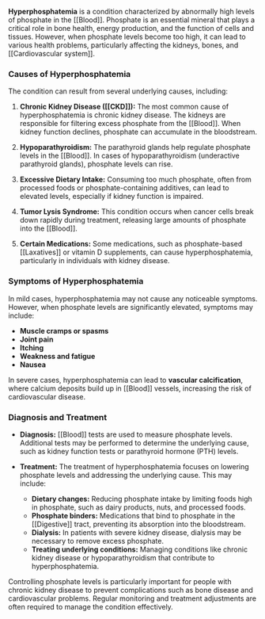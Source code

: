 **Hyperphosphatemia** is a condition characterized by abnormally high levels of phosphate in the [[Blood]]. Phosphate is an essential mineral that plays a critical role in bone health, energy production, and the function of cells and tissues. However, when phosphate levels become too high, it can lead to various health problems, particularly affecting the kidneys, bones, and [[Cardiovascular system]].

### Causes of Hyperphosphatemia
The condition can result from several underlying causes, including:

1. **Chronic Kidney Disease ([[CKD]]):** The most common cause of hyperphosphatemia is chronic kidney disease. The kidneys are responsible for filtering excess phosphate from the [[Blood]]. When kidney function declines, phosphate can accumulate in the bloodstream.

2. **Hypoparathyroidism:** The parathyroid glands help regulate phosphate levels in the [[Blood]]. In cases of hypoparathyroidism (underactive parathyroid glands), phosphate levels can rise.

3. **Excessive Dietary Intake:** Consuming too much phosphate, often from processed foods or phosphate-containing additives, can lead to elevated levels, especially if kidney function is impaired.

4. **Tumor Lysis Syndrome:** This condition occurs when cancer cells break down rapidly during treatment, releasing large amounts of phosphate into the [[Blood]].

5. **Certain Medications:** Some medications, such as phosphate-based [[Laxatives]] or vitamin D supplements, can cause hyperphosphatemia, particularly in individuals with kidney disease.

### Symptoms of Hyperphosphatemia
In mild cases, hyperphosphatemia may not cause any noticeable symptoms. However, when phosphate levels are significantly elevated, symptoms may include:

- **Muscle cramps or spasms**
- **Joint pain**
- **Itching**
- **Weakness and fatigue**
- **Nausea**

In severe cases, hyperphosphatemia can lead to **vascular calcification**, where calcium deposits build up in [[Blood]] vessels, increasing the risk of cardiovascular disease.

### Diagnosis and Treatment
- **Diagnosis:** [[Blood]] tests are used to measure phosphate levels. Additional tests may be performed to determine the underlying cause, such as kidney function tests or parathyroid hormone (PTH) levels.

- **Treatment:** The treatment of hyperphosphatemia focuses on lowering phosphate levels and addressing the underlying cause. This may include:
  - **Dietary changes:** Reducing phosphate intake by limiting foods high in phosphate, such as dairy products, nuts, and processed foods.
  - **Phosphate binders:** Medications that bind to phosphate in the [[Digestive]] tract, preventing its absorption into the bloodstream.
  - **Dialysis:** In patients with severe kidney disease, dialysis may be necessary to remove excess phosphate.
  - **Treating underlying conditions:** Managing conditions like chronic kidney disease or hypoparathyroidism that contribute to hyperphosphatemia.

Controlling phosphate levels is particularly important for people with chronic kidney disease to prevent complications such as bone disease and cardiovascular problems. Regular monitoring and treatment adjustments are often required to manage the condition effectively.